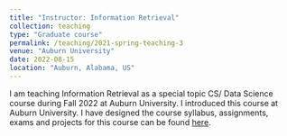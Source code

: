 ```yaml
---
title: "Instructor: Information Retrieval"
collection: teaching
type: "Graduate course"
permalink: /teaching/2021-spring-teaching-3
venue: "Auburn University"
date: 2022-08-15
location: "Auburn, Alabama, US"
---
```


I am teaching Information Retrieval as a special topic CS/ Data Science course during Fall 2022 at Auburn University. I introduced this course at Auburn University. I have designed the course syllabus, assignments, exams and projects for this course can be found <a href="https://auburn.instructure.com/courses/1240302">here</a>.
